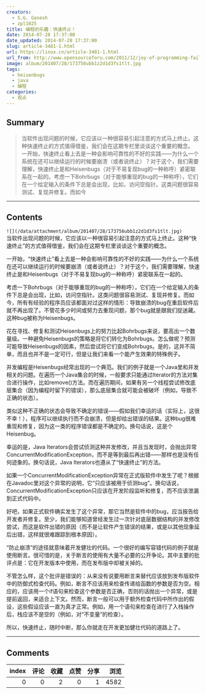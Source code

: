```yaml
---
creators:
  - S.G. Ganesh
  - zpl1025
title: 编程的乐趣：快速终止！
date: 2014-07-28 17:37:00
date_updated: 2014-07-28 17:37:00
slug: article-3481-1.html
url: https://linux.cn/article-3481-1.html
url_from: http://www.opensourceforu.com/2011/12/joy-of-programming-fail-fast/
image: album/201407/28/173756ubb1z2d1d3fs1tlt.jpg
tags:
  - heisenbugs
  - java
  - 编程
categories:
  - 观点
---
```


## Summary

> 当软件出现问题的时候，它应该以一种很容易引起注意的方式马上终止。这种快速终止的方式值得借鉴，我们会在这期专栏里谈谈这个重要的概念。 一开始，快速终止看上去是一种会影响可靠性的不好的实践——为什么一个系统在还可以继续运行的时候要崩溃（或者说终止）？对于这个，我们需要理解，快速终止是和Heisenbugs（对于不易复现bug的一种称呼）紧密联系在一起的。考虑一下Bohrbugs（对于能够重现的bug的一种称呼），它们在一个给定输入的条件下总是会出现，比如，访问空指针。这类问题很容易测试、复现并修复。而如今

***

<!-- more -->

## Contents

`![](/data/attachment/album/201407/28/173756ubb1z2d1d3fs1tlt.jpg)`  
当软件出现问题的时候，它应该以一种很容易引起注意的方式马上终止。这种“快速终止”的方式值得借鉴，我们会在这期专栏里谈谈这个重要的概念。

一开始，“快速终止”看上去是一种会影响可靠性的不好的实践——为什么一个系统在还可以继续运行的时候要崩溃（或者说终止）？对于这个，我们需要理解，快速终止是和Heisenbugs（对于不易复现bug的一种称呼）紧密联系在一起的。

考虑一下Bohrbugs（对于能够重现的bug的一种称呼），它们在一个给定输入的条件下总是会出现，比如，访问空指针。这类问题很容易测试、复现并修复。而如今，所有有经验的程序员应该都面对过这样的情形：导致崩溃的bug在重启软件后就不再出现了。不管花多少时间或努力去重现问题，那个bug就是跟我们捉迷藏。这种bug被称为Heisenbugs。

花在寻找、修复和测试Heisenbugs上的努力比起Bohrbugs来说，要高出一个数量级。一种避免Heisenbugs的策略是将它们转化为Bohrbugs。怎么做呢？预测可能导致Heisenbugs的因素，然后尝试将它们变成Bohrbugs。是的，这并不简单，而且也并不是一定可行，但是让我们来看一个能产生效果的特殊例子。

并发编程是Heisenbugs经常出现的一个典范。我们的例子就是一个Java里和并发相关的问题。在遍历一个Java集合的时候，一般要求只能通过Iterator的方法对集合进行操作，比如remove()方法。而在遍历期间，如果有另一个线程尝试修改底层集合（因为编程时留下的错误），那么底层集合就可能会被破坏（例如，导致不正确的状态）。

类似这种不正确的状态会导致不确定的错误——假如我们幸运的话（实际上，这很不幸！），程序可以继续执行而不会崩溃，但是却给出错误的结果。这种bug很难重现和修复，因为这一类的程序错误都是不确定的。换句话说，这是个Heisenbug。

幸运的是，Java Iterators会尝试侦测这种并发修改，并且当发现时，会抛出异常ConcurrentModificationException，而不是等到最后再出错——那样也是没有任何迹象的。换句话说，Java Iterators也遵从了“快速终止”的方法。

如果一个ConcurrentModificationException异常在正式版软件中发生了呢？根据在Javadoc里对这个异常的说明，它“只应该被用于侦测bug”。换句话说，ConcurrentModificationException只应该在开发阶段监听和修复，而不应该泄漏到正式代码中。

好吧，如果正式软件确实发生了这个异常，那它当然是软件中的bug，应当报告给开发者并修复。至少，我们能够知道曾经发生过一次针对底层数据结构的并发修改尝试，而这是软件出错的原因（而不是让软件产生错误的结果，或是以其他现象延后出错，这样就很难跟踪到根本原因）。

“防止崩溃”的途径就意味着开发健壮的代码。一个很好的编写容错代码的例子就是使用断言。很可惜的是，关于断言的使用有大量不必要的公开争论。其中主要的批评点是：它在开发版本中使用，而在发布版中却被关掉的。

不管怎么样，这个批评是错误的：从来没有说要用断言来替代应该放到发布版软件中的防御式检查代码。例如，断言不应该用来检查传递给函数的参数是否为空。相应的，应该用一个if语句来检查这个参数是否正确，否则的话抛出一个异常，或是提前返回，来适合上下文。然而，断言一般可以用于额外检查代码中所作出的假设，这些假设应该一直为真才正常。例如，用一个语句来检查在进行了入栈操作后，栈应该不是空的（例如，对“不变量”的检查）。

所以，快速终止，随时中断，那么你就走在开发更加健壮代码的道路上了。

***

## Comments


|   index |   评论 |   收藏 |   点赞 |   分享 |   浏览 |
|--------:|-------:|-------:|-------:|-------:|-------:|
|       0 |      0 |      2 |      0 |      1 |   4582 |
